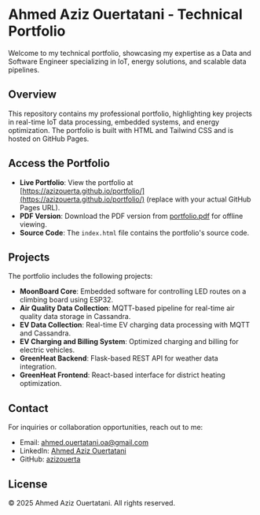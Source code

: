 # Ahmed Aziz Ouertatani - Technical Portfolio

Welcome to my technical portfolio, showcasing my expertise as a Data and Software Engineer specializing in IoT, energy solutions, and scalable data pipelines.

## Overview
This repository contains my professional portfolio, highlighting key projects in real-time IoT data processing, embedded systems, and energy optimization. The portfolio is built with HTML and Tailwind CSS and is hosted on GitHub Pages.

## Access the Portfolio
- **Live Portfolio**: View the portfolio at [https://azizouerta.github.io/portfolio/](https://azizouerta.github.io/portfolio/) (replace with your actual GitHub Pages URL).
- **PDF Version**: Download the PDF version from [portfolio.pdf](portfolio.pdf) for offline viewing.
- **Source Code**: The `index.html` file contains the portfolio's source code.

## Projects
The portfolio includes the following projects:
- **MoonBoard Core**: Embedded software for controlling LED routes on a climbing board using ESP32.
- **Air Quality Data Collection**: MQTT-based pipeline for real-time air quality data storage in Cassandra.
- **EV Data Collection**: Real-time EV charging data processing with MQTT and Cassandra.
- **EV Charging and Billing System**: Optimized charging and billing for electric vehicles.
- **GreenHeat Backend**: Flask-based REST API for weather data integration.
- **GreenHeat Frontend**: React-based interface for district heating optimization.

## Contact
For inquiries or collaboration opportunities, reach out to me:
- Email: [ahmed.ouertatani.oa@gmail.com](mailto:ahmed.ouertatani.oa@gmail.com)
- LinkedIn: [Ahmed Aziz Ouertatani](https://www.linkedin.com/in/ahmed-aziz-ouertatani/)
- GitHub: [azizouerta](https://github.com/azizouerta)

## License
© 2025 Ahmed Aziz Ouertatani. All rights reserved.
